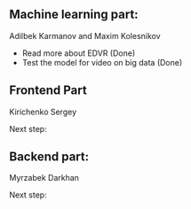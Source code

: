 ## Machine learning part:
Adilbek Karmanov and Maxim Kolesnikov
- Read more about EDVR (Done)
- Test the model for video on big data (Done)

## Frontend Part
Kirichenko Sergey

Next step:




## Backend part:
Myrzabek Darkhan

Next step:
